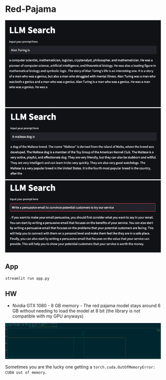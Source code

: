 # Red-Pajama

![example prompt](img/prompt_1.png)
![example prompt](img/prompt_2.png)
![example prompt](img/prompt_3.png)

## App
```
streamlit run app.py
```

## HW
* Nvidia GTX 1080 - 8 GB memory - The red pajama model stays around 6 GB without needing to load the model at 8 bit (the library is not compatible with my GPU anyways)

![gpu usage](img/gpu_usage.png)

Sometimes you are the lucky one getting a ```torch.cuda.OutOfMemoryError: CUDA out of memory```.